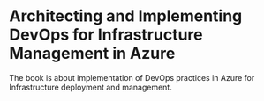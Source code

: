 # Architecting and Implementing DevOps for Infrastructure Management in Azure
The book is about implementation of DevOps practices in Azure for Infrastructure deployment and management.
